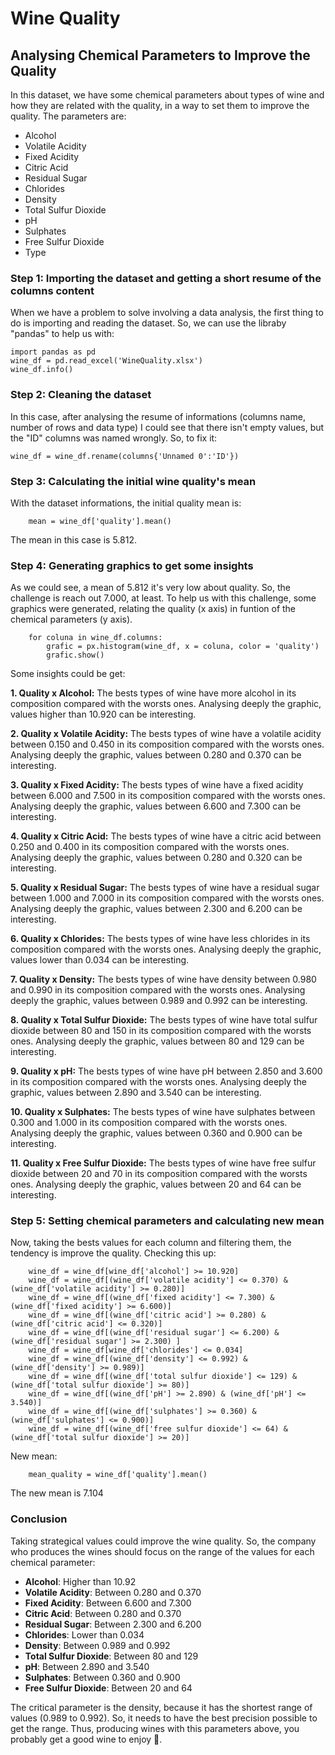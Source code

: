 # Wine Quality
## Analysing Chemical Parameters to Improve the Quality

In this dataset, we have some chemical parameters about types of wine and how they are related with the quality, in a way to set them to improve the quality. The parameters are:

- Alcohol
- Volatile Acidity
- Fixed Acidity
- Citric Acid
- Residual Sugar
- Chlorides
- Density
- Total Sulfur Dioxide
- pH
- Sulphates
- Free Sulfur Dioxide
- Type  

### Step 1: Importing the dataset and getting a short resume of the columns content
When we have a problem to solve involving a data analysis, the first thing to do is importing and reading the dataset. So, we can use the libraby "pandas" to help us with:

    import pandas as pd
    wine_df = pd.read_excel('WineQuality.xlsx')
    wine_df.info()

### Step 2: Cleaning the dataset
In this case, after analysing the resume of informations (columns name, number of rows and data type) I could see that there isn't empty values, but the "ID" columns was named wrongly. So, to fix it:

    wine_df = wine_df.rename(columns{'Unnamed 0':'ID'})

### Step 3: Calculating the initial wine quality's mean
With the dataset informations, the initial quality mean is:

        mean = wine_df['quality'].mean()

The mean in this case is 5.812.

### Step 4: Generating graphics to get some insights 
As we could see, a mean of 5.812 it's very low about quality. So, the challenge is reach out 7.000, at least. To help us with this challenge, some graphics were generated, relating the quality (x axis) in funtion of the chemical parameters (y axis). 

        for coluna in wine_df.columns:
            grafic = px.histogram(wine_df, x = coluna, color = 'quality')
            grafic.show()
            
Some insights could be get:

**1. Quality x Alcohol:** The bests types of wine have more alcohol in its composition compared with the worsts ones. Analysing deeply the graphic, values higher than 10.920 can be interesting.

**2. Quality x Volatile Acidity:** The bests types of wine have a volatile acidity between 0.150 and 0.450 in its composition compared with the worsts ones. Analysing deeply the graphic, values between 0.280 and 0.370 can be interesting.

**3. Quality x Fixed Acidity:** The bests types of wine have a fixed acidity between 6.000 and 7.500 in its composition compared with the worsts ones. Analysing deeply the graphic, values between 6.600 and 7.300 can be interesting.

**4. Quality x Citric Acid:** The bests types of wine have a citric acid between 0.250 and 0.400 in its composition compared with the worsts ones. Analysing deeply the graphic, values between 0.280 and 0.320 can be interesting.

**5. Quality x Residual Sugar:** The bests types of wine have a residual sugar between 1.000 and 7.000 in its composition compared with the worsts ones. Analysing deeply the graphic, values between 2.300 and 6.200 can be interesting.

**6. Quality x Chlorides:** The bests types of wine have less chlorides in its composition compared with the worsts ones. Analysing deeply the graphic, values lower than 0.034 can be interesting.

**7. Quality x Density:** The bests types of wine have density between 0.980 and 0.990 in its composition compared with the worsts ones. Analysing deeply the graphic, values between 0.989 and 0.992 can be interesting.

**8. Quality x Total Sulfur Dioxide:** The bests types of wine have total sulfur dioxide between 80 and 150 in its composition compared with the worsts ones. Analysing deeply the graphic, values between 80 and 129 can be interesting.

**9. Quality x pH:** The bests types of wine have pH between 2.850 and 3.600 in its composition compared with the worsts ones. Analysing deeply the graphic, values between 2.890 and 3.540 can be interesting.

**10. Quality x Sulphates:** The bests types of wine have sulphates between 0.300 and 1.000 in its composition compared with the worsts ones. Analysing deeply the graphic, values between 0.360 and 0.900 can be interesting.

**11. Quality x Free Sulfur Dioxide:** The bests types of wine have free sulfur dioxide between 20 and 70 in its composition compared with the worsts ones. Analysing deeply the graphic, values between 20 and 64 can be interesting.

### Step 5: Setting chemical parameters and calculating new mean
Now, taking the bests values for each column and filtering them, the tendency is improve the quality. Checking this up:

        wine_df = wine_df[wine_df['alcohol'] >= 10.920]
        wine_df = wine_df[(wine_df['volatile acidity'] <= 0.370) & (wine_df['volatile acidity'] >= 0.280)]
        wine_df = wine_df[(wine_df['fixed acidity'] <= 7.300) & (wine_df['fixed acidity'] >= 6.600)]
        wine_df = wine_df[(wine_df['citric acid'] >= 0.280) & (wine_df['citric acid'] <= 0.320)]
        wine_df = wine_df[(wine_df['residual sugar'] <= 6.200) & (wine_df['residual sugar'] >= 2.300) ]
        wine_df = wine_df[wine_df['chlorides'] <= 0.034]
        wine_df = wine_df[(wine_df['density'] <= 0.992) & (wine_df['density'] >= 0.989)]
        wine_df = wine_df[(wine_df['total sulfur dioxide'] <= 129) & (wine_df['total sulfur dioxide'] >= 80)]
        wine_df = wine_df[(wine_df['pH'] >= 2.890) & (wine_df['pH'] <= 3.540)]
        wine_df = wine_df[(wine_df['sulphates'] >= 0.360) & (wine_df['sulphates'] <= 0.900)]
        wine_df = wine_df[(wine_df['free sulfur dioxide'] <= 64) & (wine_df['total sulfur dioxide'] >= 20)]

New mean:

        mean_quality = wine_df['quality'].mean()

The new mean is 7.104

### Conclusion
Taking strategical values could improve the wine quality. So, the company who produces the wines should focus on the range of the values for each chemical parameter:

- **Alcohol**: Higher than 10.92
- **Volatile Acidity**: Between 0.280 and 0.370
- **Fixed Acidity**: Between 6.600 and 7.300
- **Citric Acid**: Between 0.280 and 0.370
- **Residual Sugar**: Between 2.300 and 6.200
- **Chlorides**: Lower than 0.034
- **Density**: Between 0.989 and 0.992
- **Total Sulfur Dioxide**: Between 80 and 129
- **pH**: Between 2.890 and 3.540
- **Sulphates**: Between 0.360 and 0.900
- **Free Sulfur Dioxide**: Between 20 and 64

The critical parameter is the density, because it has the shortest range of values (0.989 to 0.992). So, it needs to have the best precision possible to get the range. 
Thus, producing wines with this parameters above, you probably get a good wine to enjoy 🍷.







    
    


